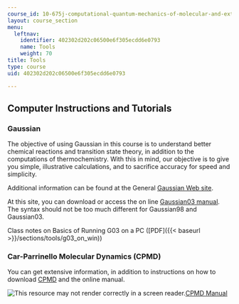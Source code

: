 ```yaml
---
course_id: 10-675j-computational-quantum-mechanics-of-molecular-and-extended-systems-fall-2004
layout: course_section
menu:
  leftnav:
    identifier: 402302d202c06500e6f305ecdd6e0793
    name: Tools
    weight: 70
title: Tools
type: course
uid: 402302d202c06500e6f305ecdd6e0793

---
```


Computer Instructions and Tutorials
-----------------------------------

### Gaussian

The objective of using Gaussian in this course is to understand better chemical reactions and transition state theory, in addition to the computations of thermochemistry. With this in mind, our objective is to give you simple, illustrative calculations, and to sacrifice accuracy for speed and simplicity.

Additional information can be found at the General [Gaussian Web site](http://www.gaussian.com/).

At this site, you can download or access the on line [Gaussian03 manual](https://wanglab.hosted.uark.edu/g03guide/G03Guide/www.gaussian.com/g_ur/g03mantop.htm). The syntax should not be too much different for Gaussian98 and Gaussian03.

Class notes on Basics of Running G03 on a PC ([PDF]({{< baseurl >}}/sections/tools/g03_on_win))

### Car-Parrinello Molecular Dynamics (CPMD)

You can get extensive information, in addition to instructions on how to download [CPMD](http://www.cpmd.org/) and the online manual.

![This resource may not render correctly in a screen reader.](/images/inacessible.gif)[CPMD Manual](https://www.cpmd.org/wordpress/CPMD/getFile.php?file=manual.pdf)